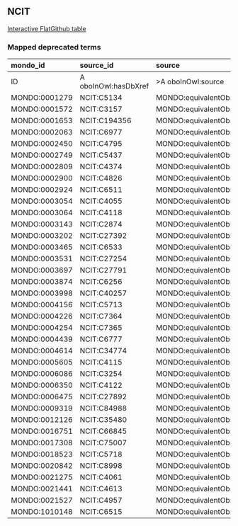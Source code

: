 ## NCIT
[Interactive FlatGithub table](https://flatgithub.com/monarch-initiative/mondo-ingest?filename=src/ontology/reports/ncit_mapped_deprecated_terms.robot.template.tsv)

### Mapped deprecated terms
| mondo_id      | source_id            | source                   |
|:--------------|:---------------------|:-------------------------|
| ID            | A oboInOwl:hasDbXref | >A oboInOwl:source       |
| MONDO:0001279 | NCIT:C5134           | MONDO:equivalentObsolete |
| MONDO:0001572 | NCIT:C3157           | MONDO:equivalentObsolete |
| MONDO:0001653 | NCIT:C194356         | MONDO:equivalentObsolete |
| MONDO:0002063 | NCIT:C6977           | MONDO:equivalentObsolete |
| MONDO:0002450 | NCIT:C4795           | MONDO:equivalentObsolete |
| MONDO:0002749 | NCIT:C5437           | MONDO:equivalentObsolete |
| MONDO:0002809 | NCIT:C4374           | MONDO:equivalentObsolete |
| MONDO:0002900 | NCIT:C4826           | MONDO:equivalentObsolete |
| MONDO:0002924 | NCIT:C6511           | MONDO:equivalentObsolete |
| MONDO:0003054 | NCIT:C4055           | MONDO:equivalentObsolete |
| MONDO:0003064 | NCIT:C4118           | MONDO:equivalentObsolete |
| MONDO:0003143 | NCIT:C2874           | MONDO:equivalentObsolete |
| MONDO:0003202 | NCIT:C27392          | MONDO:equivalentObsolete |
| MONDO:0003465 | NCIT:C6533           | MONDO:equivalentObsolete |
| MONDO:0003531 | NCIT:C27254          | MONDO:equivalentObsolete |
| MONDO:0003697 | NCIT:C27791          | MONDO:equivalentObsolete |
| MONDO:0003874 | NCIT:C6256           | MONDO:equivalentObsolete |
| MONDO:0003998 | NCIT:C40257          | MONDO:equivalentObsolete |
| MONDO:0004156 | NCIT:C5713           | MONDO:equivalentObsolete |
| MONDO:0004226 | NCIT:C7364           | MONDO:equivalentObsolete |
| MONDO:0004254 | NCIT:C7365           | MONDO:equivalentObsolete |
| MONDO:0004439 | NCIT:C6777           | MONDO:equivalentObsolete |
| MONDO:0004614 | NCIT:C34774          | MONDO:equivalentObsolete |
| MONDO:0005605 | NCIT:C4115           | MONDO:equivalentObsolete |
| MONDO:0006086 | NCIT:C3254           | MONDO:equivalentObsolete |
| MONDO:0006350 | NCIT:C4122           | MONDO:equivalentObsolete |
| MONDO:0006475 | NCIT:C27892          | MONDO:equivalentObsolete |
| MONDO:0009319 | NCIT:C84988          | MONDO:equivalentObsolete |
| MONDO:0012126 | NCIT:C35480          | MONDO:equivalentObsolete |
| MONDO:0016751 | NCIT:C66845          | MONDO:equivalentObsolete |
| MONDO:0017308 | NCIT:C75007          | MONDO:equivalentObsolete |
| MONDO:0018523 | NCIT:C5718           | MONDO:equivalentObsolete |
| MONDO:0020842 | NCIT:C8998           | MONDO:equivalentObsolete |
| MONDO:0021275 | NCIT:C4061           | MONDO:equivalentObsolete |
| MONDO:0021441 | NCIT:C4613           | MONDO:equivalentObsolete |
| MONDO:0021527 | NCIT:C4957           | MONDO:equivalentObsolete |
| MONDO:1010148 | NCIT:C6515           | MONDO:equivalentObsolete |